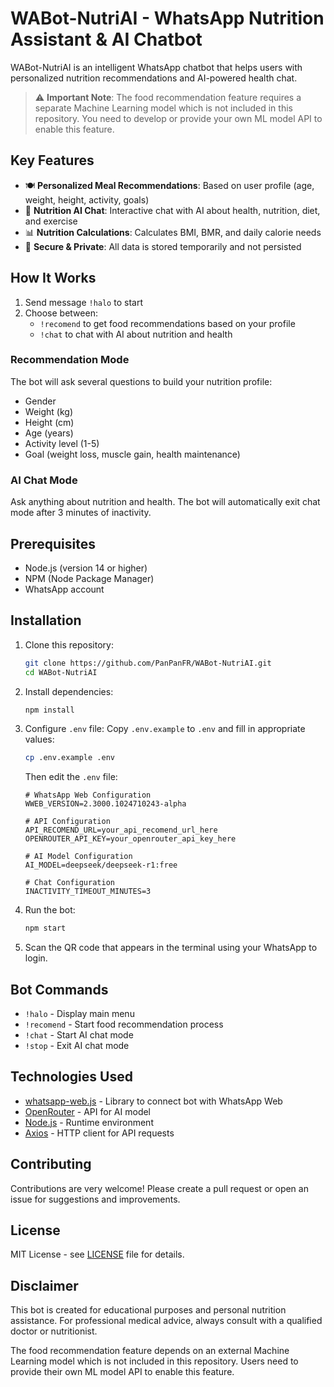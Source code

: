 # WABot-NutriAI - WhatsApp Nutrition Assistant & AI Chatbot

WABot-NutriAI is an intelligent WhatsApp chatbot that helps users with personalized nutrition recommendations and AI-powered health chat.

> ⚠️ **Important Note**: The food recommendation feature requires a separate Machine Learning model which is not included in this repository. You need to develop or provide your own ML model API to enable this feature.

## Key Features

- 🍽️ **Personalized Meal Recommendations**: Based on user profile (age, weight, height, activity, goals)
- 💬 **Nutrition AI Chat**: Interactive chat with AI about health, nutrition, diet, and exercise
- 📊 **Nutrition Calculations**: Calculates BMI, BMR, and daily calorie needs
- 🔐 **Secure & Private**: All data is stored temporarily and not persisted

## How It Works

1. Send message `!halo` to start
2. Choose between:
   - `!recomend` to get food recommendations based on your profile
   - `!chat` to chat with AI about nutrition and health

### Recommendation Mode
The bot will ask several questions to build your nutrition profile:
- Gender
- Weight (kg)
- Height (cm)
- Age (years)
- Activity level (1-5)
- Goal (weight loss, muscle gain, health maintenance)

### AI Chat Mode
Ask anything about nutrition and health. The bot will automatically exit chat mode after 3 minutes of inactivity.

## Prerequisites

- Node.js (version 14 or higher)
- NPM (Node Package Manager)
- WhatsApp account

## Installation

1. Clone this repository:
   ```bash
   git clone https://github.com/PanPanFR/WABot-NutriAI.git
   cd WABot-NutriAI
   ```

2. Install dependencies:
   ```bash
   npm install
   ```

3. Configure `.env` file:
   Copy `.env.example` to `.env` and fill in appropriate values:
   ```bash
   cp .env.example .env
   ```
   
   Then edit the `.env` file:
   ```env
   # WhatsApp Web Configuration
   WWEB_VERSION=2.3000.1024710243-alpha

   # API Configuration
   API_RECOMEND_URL=your_api_recomend_url_here
   OPENROUTER_API_KEY=your_openrouter_api_key_here

   # AI Model Configuration
   AI_MODEL=deepseek/deepseek-r1:free

   # Chat Configuration
   INACTIVITY_TIMEOUT_MINUTES=3
   ```

4. Run the bot:
   ```bash
   npm start
   ```

5. Scan the QR code that appears in the terminal using your WhatsApp to login.

## Bot Commands

- `!halo` - Display main menu
- `!recomend` - Start food recommendation process
- `!chat` - Start AI chat mode
- `!stop` - Exit AI chat mode

## Technologies Used

- [whatsapp-web.js](https://github.com/pedroslopez/whatsapp-web.js) - Library to connect bot with WhatsApp Web
- [OpenRouter](https://openrouter.ai/) - API for AI model
- [Node.js](https://nodejs.org/) - Runtime environment
- [Axios](https://axios-http.com/) - HTTP client for API requests

## Contributing

Contributions are very welcome! Please create a pull request or open an issue for suggestions and improvements.

## License

MIT License - see [LICENSE](LICENSE) file for details.

## Disclaimer

This bot is created for educational purposes and personal nutrition assistance. For professional medical advice, always consult with a qualified doctor or nutritionist.

The food recommendation feature depends on an external Machine Learning model which is not included in this repository. Users need to provide their own ML model API to enable this feature.